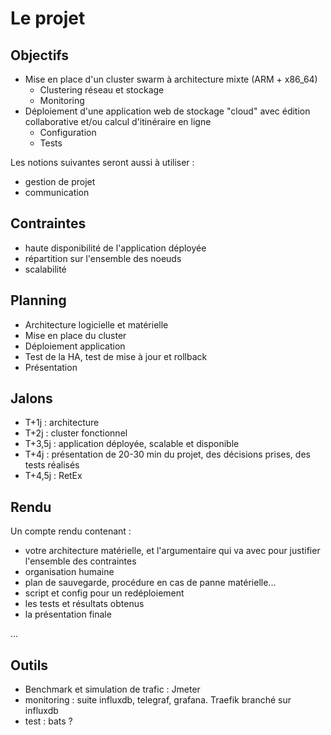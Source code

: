# Le projet

## Objectifs

- Mise en place d'un cluster swarm à architecture mixte (ARM + x86_64)
  - Clustering réseau et stockage
  - Monitoring
- Déploiement d'une application web de stockage "cloud" avec édition collaborative et/ou calcul d'itinéraire en ligne
  - Configuration
  - Tests
  
Les notions suivantes seront aussi à utiliser :

- gestion de projet
- communication


## Contraintes

- haute disponibilité de l'application déployée
- répartition sur l'ensemble des noeuds
- scalabilité

## Planning

- Architecture logicielle et matérielle
- Mise en place du cluster
- Déploiement application
- Test de la HA, test de mise à jour et rollback
- Présentation

## Jalons

- T+1j : architecture
- T+2j : cluster fonctionnel
- T+3,5j : application déployée, scalable et disponible
- T+4j : présentation de 20-30 min du projet, des décisions prises, des tests réalisés
- T+4,5j : RetEx

## Rendu

Un compte rendu contenant :

- votre architecture matérielle, et l'argumentaire qui va avec pour justifier l'ensemble des contraintes
- organisation humaine
- plan de sauvegarde, procédure en cas de panne matérielle...
- script et config pour un redéploiement
- les tests et résultats obtenus
- la présentation finale

...



## Outils

- Benchmark et simulation de trafic : Jmeter
- monitoring : suite influxdb, telegraf, grafana. Traefik branché sur influxdb
- test : bats ?
